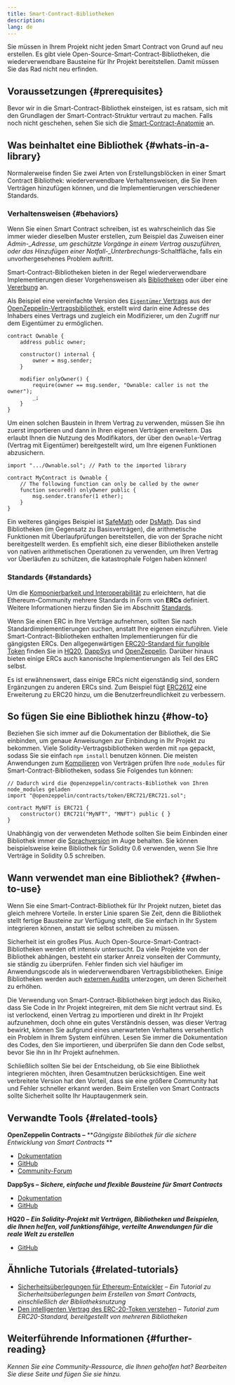```yaml
---
title: Smart-Contract-Bibliotheken
description:
lang: de
---
```


Sie müssen in Ihrem Projekt nicht jeden Smart Contract von Grund auf neu erstellen. Es gibt viele Open-Source-Smart-Contract-Bibliotheken, die wiederverwendbare Bausteine für Ihr Projekt bereitstellen. Damit müssen Sie das Rad nicht neu erfinden.

## Voraussetzungen {#prerequisites}

Bevor wir in die Smart-Contract-Bibliothek einsteigen, ist es ratsam, sich mit den Grundlagen der Smart-Contract-Struktur vertraut zu machen. Falls noch nicht geschehen, sehen Sie sich die [Smart-Contract-Anatomie](/developers/docs/smart-contracts/anatomy/) an.

## Was beinhaltet eine Bibliothek {#whats-in-a-library}

Normalerweise finden Sie zwei Arten von Erstellungsblöcken in einer Smart Contract Bibliothek: wiederverwendbare Verhaltensweisen, die Sie Ihren Verträgen hinzufügen können, und die Implementierungen verschiedener Standards.

### Verhaltensweisen {#behaviors}

Wenn Sie einen Smart Contract schreiben, ist es wahrscheinlich das Sie immer wieder dieselben Muster erstellen, zum Beispiel das Zuweisen einer _Admin-\_Adresse, um geschützte Vorgänge in einem Vertrag auszuführen, oder das Hinzufügen einer Notfall-\_Unterbrechungs_-Schaltfläche, falls ein unvorhergesehenes Problem auftritt.

Smart-Contract-Bibliotheken bieten in der Regel wiederverwendbare Implementierungen dieser Vorgehensweisen als [Bibliotheken](https://solidity.readthedocs.io/en/v0.7.2/contracts.html#libraries) oder über eine [Vererbung](https://solidity.readthedocs.io/en/v0.7.2/contracts.html#inheritance) an.

Als Beispiel eine vereinfachte Version des [`Eigentümer` Vertrags](https://github.com/OpenZeppelin/openzeppelin-contracts/blob/v3.2.0/contracts/access/Ownable.sol) aus der [OpenZeppelin-Vertragsbibliothek](https://github.com/OpenZeppelin/openzeppelin-contracts), erstellt wird darin eine Adresse des Inhabers eines Vertrags und zugleich ein Modifizierer, um den Zugriff nur dem Eigentümer zu ermöglichen.

```solidity
contract Ownable {
    address public owner;

    constructor() internal {
        owner = msg.sender;
    }

    modifier onlyOwner() {
        require(owner == msg.sender, "Ownable: caller is not the owner");
        _;
    }
}
```

Um einen solchen Baustein in Ihrem Vertrag zu verwenden, müssen Sie ihn zuerst importieren und dann in Ihren eigenen Verträgen erweitern. Das erlaubt Ihnen die Nutzung des Modifikators, der über den `Ownable`-Vertrag (Vertrag mit Eigentümer) bereitgestellt wird, um Ihre eigenen Funktionen abzusichern.

```solidity
import ".../Ownable.sol"; // Path to the imported library

contract MyContract is Ownable {
    // The following function can only be called by the owner
    function secured() onlyOwner public {
        msg.sender.transfer(1 ether);
    }
}
```

Ein weiteres gängiges Beispiel ist [SafeMath](https://docs.openzeppelin.com/contracts/3.x/utilities#math) oder [DsMath](https://dappsys.readthedocs.io/en/latest/ds_math.html). Das sind Bibliotheken (im Gegensatz zu Basisverträgen), die arithmetische Funktionen mit Überlaufprüfungen bereitstellen, die von der Sprache nicht bereitgestellt werden. Es empfiehlt sich, eine dieser Bibliotheken anstelle von nativen arithmetischen Operationen zu verwenden, um Ihren Vertrag vor Überläufen zu schützen, die katastrophale Folgen haben können!

### Standards {#standards}

Um die [Komponierbarkeit und Interoperabilität](/developers/docs/smart-contracts/composability/) zu erleichtern, hat die Ethereum-Community mehrere Standards in Form von **ERCs** definiert. Weitere Informationen hierzu finden Sie im Abschnitt [Standards](/developers/docs/standards/).

Wenn Sie einen ERC in Ihre Verträge aufnehmen, sollten Sie nach Standardimplementierungen suchen, anstatt Ihre eigenen einzuführen. Viele Smart-Contract-Bibliotheken enthalten Implementierungen für die gängigsten ERCs. Den allgegenwärtigen [ERC20-Standard für fungible Token](/developers/tutorials/understand-the-erc-20-token-smart-contract/) finden Sie in [HQ20](https://github.com/HQ20/contracts/blob/master/contracts/token/README.md), [DappSys](https://github.com/dapphub/ds-token/) und [OpenZeppelin](https://docs.openzeppelin.com/contracts/3.x/erc20). Darüber hinaus bieten einige ERCs auch kanonische Implementierungen als Teil des ERC selbst.

Es ist erwähnenswert, dass einige ERCs nicht eigenständig sind, sondern Ergänzungen zu anderen ERCs sind. Zum Beispiel fügt [ERC2612](https://eips.ethereum.org/EIPS/eip-2612) eine Erweiterung zu ERC20 hinzu, um die Benutzerfreundlichkeit zu verbessern.

## So fügen Sie eine Bibliothek hinzu {#how-to}

Beziehen Sie sich immer auf die Dokumentation der Bibliothek, die Sie einbinden, um genaue Anweisungen zur Einbindung in Ihr Projekt zu bekommen. Viele Solidity-Vertragsbibliotheken werden mit `npm` gepackt, sodass Sie sie einfach `npm install` benutzen können. Die meisten Anwendungen zum [Kompilieren](/developers/docs/smart-contracts/compiling/) von Verträgen prüfen Ihre `node_modules` für Smart-Contract-Bibliotheken, sodass Sie Folgendes tun können:

```solidity
// Dadurch wird die @openzeppelin/contracts-Bibliothek von Ihren node_modules geladen
import "@openzeppelin/contracts/token/ERC721/ERC721.sol";

contract MyNFT is ERC721 {
    constructor() ERC721("MyNFT", "MNFT") public { }
}
```

Unabhängig von der verwendeten Methode sollten Sie beim Einbinden einer Bibliothek immer die [Sprachversion](/developers/docs/smart-contracts/languages/) im Auge behalten. Sie können beispielsweise keine Bibliothek für Solidity 0.6 verwenden, wenn Sie Ihre Verträge in Solidity 0.5 schreiben.

## Wann verwendet man eine Bibliothek? {#when-to-use}

Wenn Sie eine Smart-Contract-Bibliothek für Ihr Projekt nutzen, bietet das gleich mehrere Vorteile. In erster Linie sparen Sie Zeit, denn die Bibliothek stellt fertige Bausteine zur Verfügung stellt, die Sie einfach in Ihr System integrieren können, anstatt sie selbst schreiben zu müssen.

Sicherheit ist ein großes Plus. Auch Open-Source-Smart-Contract-Bibliotheken werden oft intensiv untersucht. Da viele Projekte von der Bibliothek abhängen, besteht ein starker Anreiz vonseiten der Communty, sie ständig zu überprüfen. Fehler finden sich viel häufiger im Anwendungscode als in wiederverwendbaren Vertragsbibliotheken. Einige Bibliotheken werden auch [externen Audits](https://github.com/OpenZeppelin/openzeppelin-contracts/tree/master/audit) unterzogen, um deren Sicherheit zu erhöhen.

Die Verwendung von Smart-Contract-Bibliotheken birgt jedoch das Risiko, dass Sie Code in Ihr Projekt integreiren, mit dem Sie nicht vertraut sind. Es ist verlockend, einen Vertrag zu importieren und direkt in Ihr Projekt aufzunehmen, doch ohne ein gutes Verständnis dessen, was dieser Vertrag bewirkt, können Sie aufgrund eines unerwarteten Verhaltens versehentlich ein Problem in Ihrem System einführen. Lesen Sie immer die Dokumentation des Codes, den Sie importieren, und überprüfen Sie dann den Code selbst, bevor Sie ihn in Ihr Projekt aufnehmen.

Schließlich sollten Sie bei der Entscheidung, ob Sie eine Bibliothek integrieren möchten, ihren Gesamtnutzen berücksichtigen. Eine weit verbreitete Version hat den Vorteil, dass sie eine größere Community hat und Fehler schneller erkannt werden. Beim Erstellen von Smart Contracts sollte Sicherheit sollte Ihr Hauptaugenmerk sein.

## Verwandte Tools {#related-tools}

**OpenZeppelin Contracts –** **_Gängigste Bibliothek für die sichere Entwicklung von Smart Contracts_ **

- [Dokumentation](https://docs.openzeppelin.com/contracts/)
- [GitHub](https://github.com/OpenZeppelin/openzeppelin-contracts)
- [Community-Forum](https://forum.openzeppelin.com/c/general/16)

**DappSys –** **_Sichere, einfache und flexible Bausteine für Smart Contracts_**

- [Dokumentation](https://dappsys.readthedocs.io/)
- [GitHub](https://github.com/dapphub/dappsys)

**HQ20 –** **_Ein Solidity-Projekt mit Verträgen, Bibliotheken und Beispielen, die Ihnen helfen, voll funktionsfähige, verteilte Anwendungen für die reale Welt zu erstellen_**

- [GitHub](https://github.com/HQ20/contracts)

## Ähnliche Tutorials {#related-tutorials}

- [Sicherheitsüberlegungen für Ethereum-Entwickler](/developers/docs/smart-contracts/security/) _– Ein Tutorial zu Sicherheitsüberlegungen beim Erstellen von Smart Contracts, einschließlich der Bibliotheksnutzung_
- [Den intelligenten Vertrag des ERC-20-Token verstehen](/developers/tutorials/understand-the-erc-20-token-smart-contract/) _– Tutorial zum ERC20-Standard, bereitgestellt von mehreren Bibliotheken_

## Weiterführende Informationen {#further-reading}

_Kennen Sie eine Community-Ressource, die Ihnen geholfen hat? Bearbeiten Sie diese Seite und fügen Sie sie hinzu._
